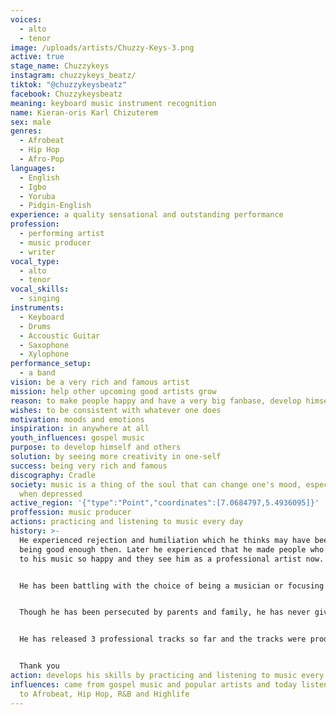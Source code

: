 ```yaml
---
voices:
  - alto
  - tenor
image: /uploads/artists/Chuzzy-Keys-3.png
active: true
stage_name: Chuzzykeys
instagram: chuzzykeys_beatz/
tiktok: "@chuzzykeysbeatz"
facebook: Chuzzykeysbeatz
meaning: keyboard music instrument recognition
name: Kieran-oris Karl Chizuterem
sex: male
genres:
  - Afrobeat
  - Hip Hop
  - Afro-Pop
languages:
  - English
  - Igbo
  - Yoruba
  - Pidgin-English
experience: a quality sensational and outstanding performance
profession:
  - performing artist
  - music producer
  - writer
vocal_type:
  - alto
  - tenor
vocal_skills:
  - singing
instruments:
  - Keyboard
  - Drums
  - Accoustic Guitar
  - Saxophone
  - Xylophone
performance_setup:
  - a band
vision: be a very rich and famous artist
mission: help other upcoming good artists grow
reason: to make people happy and have a very big fanbase, develop himself and others
wishes: to be consistent with whatever one does
motivation: moods and emotions
inspiration: in anywhere at all
youth_influences: gospel music
purpose: to develop himself and others
solution: by seeing more creativity in one-self
success: being very rich and famous
discography: Cradle
society: music is a thing of the soul that can change one's mood, especially
  when depressed
active_region: '{"type":"Point","coordinates":[7.0684797,5.4936095]}'
proffession: music producer
actions: practicing and listening to music every day
history: >-
  He experienced rejection and humiliation which he thinks may have been for not
  being good enough then. Later he experienced that he made people who listened
  to his music so happy and they see him as a professional artist now. 


  He has been battling with the choice of being a musician or focusing on his course of civil engineering, which he studied in university. He is now ready for music full-time because that is where his passions and destiny are.


  Though he has been persecuted by parents and family, he has never given up because he knows that he is in line with his destiny. Following his consistency and hard work, his parents and family have finally accepted him and what he does now, because he has proven to them what it means to be a true musician with passion.


  He has released 3 professional tracks so far and the tracks were produced by himself in 2022. Chuzzykeys is looking forward to having his first ever album released.


  Thank you
action: develops his skills by practicing and listening to music every day
influences: came from gospel music and popular artists and today listens mostly
  to Afrobeat, Hip Hop, R&B and Highlife
---
```


